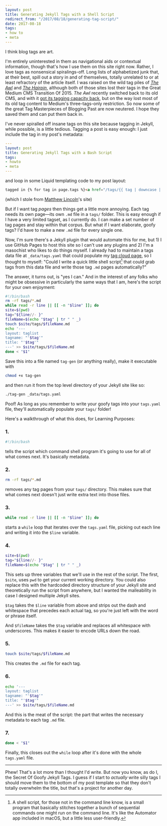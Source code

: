 ```yaml
---
layout: post
title: Generating Jekyll Tags with a Shell Script
redirect_from: "/2017/08/18/generating-tag-script/"
date: 2017-08-18
tags:
- how to
- meta
---
```


I think blog tags are art.

I'm entirely uninterested in them as navigational aids or contextual information, though that's how I use them on this site right now. Rather, I love tags as nonsensical spiralings-off. Long lists of alphabetized junk that, at their best, spill out a story in and of themselves, totally unrelated to or at least refractory of the article itself. I was raised on the wild tag piles of [*The Awl*](https://theawl.com) and [*The Hairpin*](https://thehairpin.com), although both of those sites lost their tags in the Great Medium CMS Transition Of 2015. *The Awl* recently switched back to its old CMS, and with it [got its tagging capacity back](https://www.theawl.com/tag/tags-are-back-and-good/), but on the way lost most of its old tag content to Medium's three-tags-only restriction. So now some of the great Tag Masterpieces of Blogging Past are now neutered. I hope they saved them and can put them back in.

I've never spiralled off insane tags on this site because tagging in Jekyll, while possible, is a little tedious. Tagging a post is easy enough: I just include the tag in my post's metadata:

``` yaml
---
layout: post
title: Generating Jekyll Tags with a Bash Script
tags:
- howto
- meta
---
```

and loop in some Liquid templating code to my post layout:

``` html
tagged in {% for tag in page.tags %}<a href="/tags/{{ tag | downcase | replace: ' ', '_' }}/">{{ tag }}</a>{% if forloop.last %}{% else %}, {% endif %}{% endfor %}
```

(which I stole from [Matthew Lincoln](https://github.com/mdlincoln/mdlincoln.github.io)'s site)

But if I want tag *pages* then things get a little more annoying. Each tag needs its own page—its own `.md` file in a `tags/` folder. This is easy enough if I have a very limited tagset, as I currently do. I can make a set number of tag pages and stay within that corpus. But what if I want elaborate, goofy tags? I'd have to make a new `.md` file for every single one.

Now, I'm sure there's a Jekyll plugin that would automate this for me, but 1) I use GitHub Pages to host this site so I can't use any plugins and 2) I'm a masochist who likes to do things myself. I already had to maintain a tags data file at `_data/tags.yaml` that could populate my [tag cloud page](/tags), so I thought to myself: "Could I write a quick little shell script[^1] that could grab tags from this data file and write those tag `.md` pages automatically?"

[^1]: A shell script, for those not in the command line know, is a small program that basically stitches together a bunch of sequential commands one might run on the command line. It's like the Automator app included in macOS, but a little less user-friendly.

The answer, it turns out, is "yes I can." And in the interest of any folks who might be obsessive in particularly the same ways that I am, here's the script for your own enjoyment:

``` bash
#!/bin/bash
rm -rf tags/*.md
while read -r line || [[ -n "$line" ]]; do
site=$(pwd)
tag="${line//- }"
fileName=$(echo "$tag" | tr " " _)
touch $site/tags/$fileName.md
echo '---
layout: taglist
tagname: "'$tag'"
title: "'$tag'"
---' >> $site/tags/$fileName.md
done < "$1"
```

Save this into a file named `tag-gen` (or anything really), make it executable with

``` bash
chmod +x tag-gen
```

and then run it from the top level directory of your Jekyll site like so:

``` bash
./tag-gen _data/tags.yaml
```

Poof! As long as you remember to write your goofy tags into your `tags.yaml` file, they'll automatically populate your `tags/` folder!

Here's a walkthrough of what this does, for Learning Purposes:

### 1.

``` bash
#!/bin/bash
```

tells the script which command shell program it's going to use for all of what comes next. It's basically metadata.

### 2.

``` bash
rm -rf tags/*.md
```

removes any tag pages from your `tags/` directory. This makes sure that what comes next doesn't just write extra text into those files.

### 3.

``` bash
while read -r line || [[ -n "$line" ]]; do
```

starts a `while` loop that iterates over the `tags.yaml` file, picking out each line and writing it into the `$line` variable.

### 4.

``` bash
site=$(pwd)
tag="${line//- }"
fileName=$(echo "$tag" | tr " " _)
```

This sets up three variables that we'll use in the rest of the script. The first, `$site`, uses `pwd` to get your current working directory. You could also replace this with the hardcoded directory structure of your Jekyll site and theoretically run the script from anywhere, but I wanted the malleability in case I designed multiple Jekyll sites.

`$tag` takes the `$line` variable from above and strips out the dash and whitespace that precedes each actual tag, so you're just left with the word or phrase itself.

And `$fileName` takes the `$tag` variable and replaces all whitespace with underscores. This makes it easier to encode URLs down the road.

### 5.

``` bash
touch $site/tags/$fileName.md
```

This creates the `.md` file for each tag.

### 6.

``` bash
echo '---
layout: taglist
tagname: "'$tag'"
title: "'$tag'"
---' >> $site/tags/$fileName.md
```

And this is the meat of the script: the part that writes the necessary metadata to each tag `.md` file.

### 7.

``` bash
done < "$1"
```

Finally, this closes out the `while` loop after it's done with the whole `tags.yaml` file.

---

Phew! That's a lot more than I thought I'd write. But now you know, as do I, the Secret Of Goofy Jekyll Tags. I guess if I start to *actually* write silly tags I should move them to the bottom of my post template so that they don't totally overwhelm the title, but that's a project for another day.